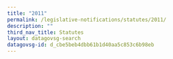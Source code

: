 ```yaml
---
title: "2011"
permalink: /legislative-notifications/statutes/2011/
description: ""
third_nav_title: Statutes
layout: datagovsg-search
datagovsg-id: d_cbe5beb4dbb61b1d40aa5c853c6b98eb
---
```

